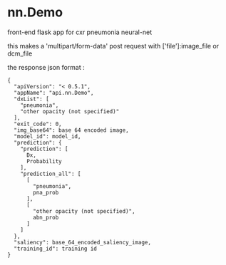 # nn.Demo
front-end flask app for cxr pneumonia neural-net

this makes a 'multipart/form-data' post request with ['file']:image_file or dcm_file

the response json format : 
```
{
  "apiVersion": "< 0.5.1", 
  "appName": "api.nn.Demo", 
  "dxList": [
    "pneumonia", 
    "other opacity (not specified)"
  ], 
  "exit_code": 0, 
  "img_base64": base 64 encoded image,
  "model_id": model_id, 
  "prediction": {
    "prediction": [
      Dx, 
      Probability
    ], 
    "prediction_all": [
      [
        "pneumonia", 
        pna_prob
      ], 
      [
        "other opacity (not specified)", 
        abn_prob
      ]
    ]
  }, 
  "saliency": base_64_encoded_saliency_image, 
  "training_id": training id
}
```
